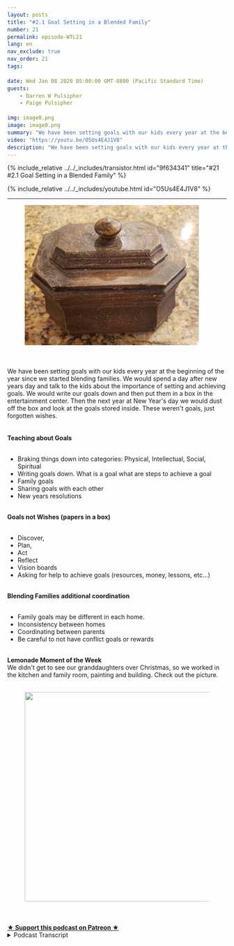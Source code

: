 ```yaml
---
layout: posts
title: "#2.1 Goal Setting in a Blended Family"
number: 21
permalink: episode-WTL21
lang: en
nav_exclude: true
nav_order: 21
tags:

date: Wed Jan 08 2020 05:00:00 GMT-0800 (Pacific Standard Time)
guests:
    - Darren W Pulsipher
    - Paige Pulsipher

img: image0.png
image: image0.png
summary: "We have been setting goals with our kids every year at the beginning of the year since we started blending families. We would spend a day after new years day and talk to the kids about the importance of setting and achieving goals. We would write our goals down and then put them in a box in the entertainment center. Then the next year at New Year's day we would dust off the box and look at the goals stored inside. These weren't goals, just forgotten wishes."
video: "https://youtu.be/O5Us4E4J1V8"
description: "We have been setting goals with our kids every year at the beginning of the year since we started blending families. We would spend a day after new years day and talk to the kids about the importance of setting and achieving goals. We would write our goals down and then put them in a box in the entertainment center. Then the next year at New Year's day we would dust off the box and look at the goals stored inside. These weren't goals, just forgotten wishes."
---
```


<div>
{% include_relative ../../_includes/transistor.html id="9f634341" title="#21 #2.1 Goal Setting in a Blended Family" %}

{% include_relative ../../_includes/youtube.html id="O5Us4E4J1V8" %}
</div>

---

<html><head></head><body><div><figure data-trix-attachment="{&quot;contentType&quot;:&quot;image&quot;,&quot;height&quot;:321,&quot;url&quot;:&quot;https://1.bp.blogspot.com/-qpYudqNB0Hg/XhU_CiZb8yI/AAAAAAAFKPo/n2n8R06H3GkOIMu75vlUeiybxAH4gP8-gCNcBGAsYHQ/s400/box.png&quot;,&quot;width&quot;:400}" data-trix-content-type="image" class="attachment attachment--preview"><img src="./image0.png" width="400" height="321"><figcaption class="attachment__caption"></figcaption></figure></div><div><br></div><div><br></div><div>We have been setting goals with our kids every year at the beginning of the year since we started blending families. We would spend a day after new years day and talk to the kids about the importance of setting and achieving goals. We would write our goals down and then put them in a box in the entertainment center. Then the next year at New Year's day we would dust off the box and look at the goals stored inside. These weren't goals, just forgotten wishes.</div><div><br></div><div><strong><br>Teaching about Goals<br></strong><br></div><ul><li>Braking things down into categories: Physical, Intellectual, Social, Spiritual</li><li>Writing goals down. What is a goal what are steps to achieve a goal</li><li>Family goals</li><li>Sharing goals with each other</li><li>New years resolutions</li></ul><div><strong><br>Goals not Wishes (papers in a box)<br></strong><br></div><ul><li>Discover,</li><li>Plan,</li><li>Act</li><li>Reflect</li><li>Vision boards</li><li>Asking for help to achieve goals (resources, money, lessons, etc...)</li></ul><div><strong><br>Blending Families additional coordination<br></strong><br></div><ul><li>Family goals may be different in each home.</li><li>Inconsistency between homes</li><li>Coordinating between parents</li><li>Be careful to not have conflict goals or rewards</li></ul><div><strong><br>Lemonade Moment of the Week</strong></div><div>We didn't get to see our granddaughters over Christmas, so we worked in the kitchen and family room, painting and building. Check out the picture.</div><div><br></div><div><figure data-trix-attachment="{&quot;contentType&quot;:&quot;image&quot;,&quot;height&quot;:480,&quot;url&quot;:&quot;https://lh3.googleusercontent.com/-hl54pqlhz3o/XhUmp7YFt9I/AAAAAAAB3gQ/7MtwiyrBnAUoW6mwoFLGFPoOdE7nSIELACK8BGAsYHg/s640/2020-01-07.jpg&quot;,&quot;width&quot;:640}" data-trix-content-type="image" class="attachment attachment--preview"><img src="./image1.jpg" width="640" height="480"><figcaption class="attachment__caption"></figcaption></figure></div><div><br><br></div>
<strong>
  <a href="https://www.patreon.com/wheresthelemonade" target="_donate" rel="payment" title="★ Support this podcast on Patreon ★">★ Support this podcast on Patreon ★</a>
</strong></body></html>

<details>
<summary> Podcast Transcript </summary>

<p></p>

</details>
